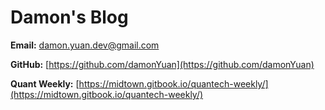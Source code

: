 # Damon's Blog

**Email:** [damon.yuan.dev@gmail.com](mailto:damon.yuan.dev@gmail.com)

**GitHub:** [https://github.com/damonYuan](https://github.com/damonYuan)

**Quant Weekly:** [https://midtown.gitbook.io/quantech-weekly/](https://midtown.gitbook.io/quantech-weekly/)
